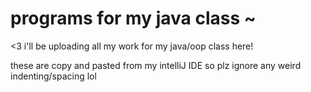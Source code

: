 
# programs for my java class ~

<3 i'll be uploading all my work for my java/oop class here!

these are copy and pasted from my intelliJ IDE so plz ignore any weird indenting/spacing lol
